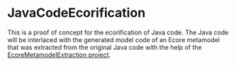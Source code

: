 # JavaCodeEcorification
This is a proof of concept for the ecorification of Java code. The Java code will be interlaced with the generated model code of an Ecore metamodel that was extracted from the original Java code with the help of the [EcoreMetamodelExtraction project](https://github.com/tsaglam/EcoreMetamodelExtraction/wiki).